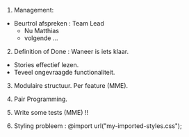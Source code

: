 1. Management:
  - Beurtrol afspreken : Team Lead 
    - Nu Matthias
    - volgende ...
  
2. Definition of Done : Waneer is iets klaar.
  - Stories effectief lezen.
  - Teveel ongevraagde functionaliteit.

3. Modulaire structuur. Per feature (MME).

4. Pair Programming.

5. Write some tests (MME) !!

6. Styling probleem : @import url("my-imported-styles.css");
